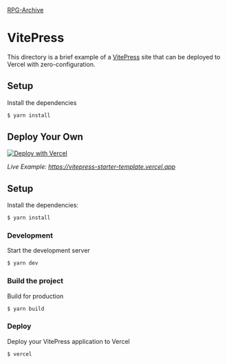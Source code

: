 [RPG-Archive](https://rpg-archive.vercel.app/)

# VitePress

This directory is a brief example of a [VitePress](https://rpg-archive.vercel.app/) site that can be deployed to Vercel with zero-configuration.

## Setup

Install the dependencies

```bash
$ yarn install
```

## Deploy Your Own

[![Deploy with Vercel](https://vercel.com/button)](https://vercel.com/new/clone?repository-url=https://github.com/vercel/vercel/tree/main/examples/vitepress&template=vitepress)

_Live Example: https://vitepress-starter-template.vercel.app_

## Setup

Install the dependencies:

```bash
$ yarn install
```

### Development

Start the development server

```bash
$ yarn dev
```

### Build the project

Build for production

```bash
$ yarn build
```

### Deploy

Deploy your VitePress application to Vercel

```bash
$ vercel
```
